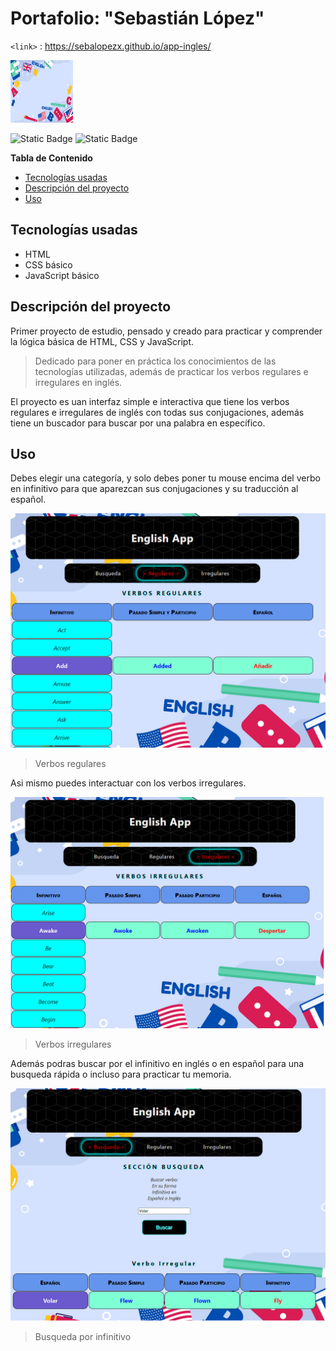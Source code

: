 # Portafolio: "Sebastián López"
`<link>` : <https://sebalopezx.github.io/app-ingles/>

<img src="https://github.com/sebalopezx/app-ingles/blob/master/images/fondo_ingles.jpg" alt="Logo del proyecto" width="100" height="100">


![Static Badge](https://img.shields.io/badge/Creador-Sebasti%C3%A1n_L%C3%B3pez-aqua) ![Static Badge](https://img.shields.io/badge/Versi%C3%B3n-1.0-aqua)


**Tabla de Contenido**

+ [Tecnologías usadas](#Tecnologías-usadas)
+ [Descripción del proyecto](#Descripción-del-proyecto)
+ [Uso](#Uso)


## Tecnologías usadas

- HTML
- CSS básico
- JavaScript básico


## Descripción del proyecto

Primer proyecto de estudio, pensado y creado para practicar y comprender la lógica básica de HTML, CSS y JavaScript.

> Dedicado para poner en práctica los conocimientos de las tecnologías utilizadas, además de practicar los verbos regulares e irregulares en inglés.

El proyecto es uan interfaz simple e interactiva que tiene los verbos regulares e irregulares de inglés con todas sus conjugaciones, además tiene un buscador para buscar por una palabra en específico.

## Uso

Debes elegir una categoría, y solo debes poner tu mouse encima del verbo en infinitivo para que aparezcan sus conjugaciones y su traducción al español.

![](https://github.com/sebalopezx/app-ingles/blob/master/images/verbos.png)
> Verbos regulares

Asi mismo puedes interactuar con los verbos irregulares.

![](https://github.com/sebalopezx/app-ingles/blob/master/images/verbos_irregulares.png)
> Verbos irregulares

Además podras buscar por el infinitivo en inglés o en español para una busqueda rápida o incluso para practicar tu memoria.

![](https://github.com/sebalopezx/app-ingles/blob/master/images/busqueda.png)
> Busqueda por infinitivo
